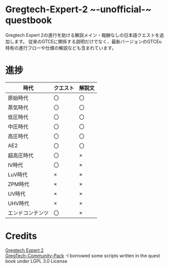 # Gregtech-Expert-2 ~-unofficial-~ questbook
Gregtech Expert 2の進行を助ける解説メイン・報酬なしの日本語クエストを追加します。
従来のGTCEに関係する説明だけでなく、最新バージョンのGTCEu特有の進行フローや仕様の解説なども含まれています。

# 進捗
|  時代  |  クエスト |  解説文 |
| ---- | ---- | ---- |
|  原始時代  |  〇  |  〇  |
|  蒸気時代  |  〇  |  〇　 |
|  低圧時代  |  〇  |  〇　 |
|  中圧時代  |  〇  |  〇　 |
|  高圧時代  |  〇  |  〇　 |
|  AE2  |  〇  |  〇　 |
|  超高圧時代  |  〇  |  ×　 |
|  IV時代  |  〇  |  ×　 |
|  LuV時代  |  ×  |  ×　 |
|  ZPM時代  |  ×  |  ×　 |
|  UV時代  |  ×  |  ×　 |
|  UHV時代  |  ×  |  ×　 |
|  エンドコンテンツ  |  〇  |  ×　 |

# Credits
[Gregtech Expert 2](https://github.com/GTModpackTeam/gregtech-expert-2)  
[GregTech-Community-Pack](https://github.com/GregTechCEu/GregTech-Community-Pack) -I borrowed some scripts written in the quest book under LGPL 3.0 License  
